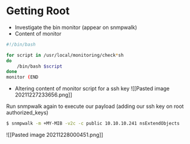 # Getting Root
* Investigate the bin monitor (appear on snmpwalk)
* Content of monitor
```bash
#!/bin/bash

for script in /usr/local/monitoring/check*sh
do
    /bin/bash $script
done
monitor (END
```

* Altering content of monitor script for a ssh key
![[Pasted image 20211227233656.png]]

Run snmpwalk again to execute our payload (adding our ssh key on root authorized_keys)
```bash
$ snmpwalk -m +MY-MIB -v2c -c public 10.10.10.241 nsExtendObjects
```


![[Pasted image 20211228000451.png]]